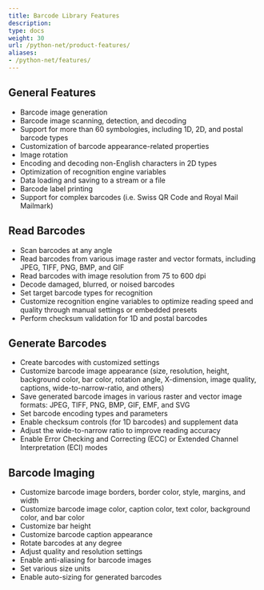 ```yaml
---
title: Barcode Library Features
description:
type: docs
weight: 30
url: /python-net/product-features/
aliases:
- /python-net/features/
---
```


## **General Features**
- Barcode image generation
- Barcode image scanning, detection, and decoding
- Support for more than 60 symbologies, including 1D, 2D, and postal barcode types
- Customization of barcode appearance-related properties
- Image rotation
- Encoding and decoding non-English characters in 2D types
- Optimization of recognition engine variables
- Data loading and saving to a stream or a file
- Barcode label printing
- Support for complex barcodes (i.e. Swiss QR Code and Royal Mail Mailmark) 

## **Read Barcodes**
- Scan barcodes at any angle
- Read barcodes from various image raster and vector formats, including JPEG, TIFF, PNG, BMP, and GIF
- Read barcodes with image resolution from 75 to 600 dpi
- Decode damaged, blurred, or noised barcodes
- Set target barcode types for recognition
- Customize recognition engine variables to optimize reading speed and quality through manual settings or embedded presets
- Perform checksum validation for 1D and postal barcodes

## **Generate Barcodes**
- Create barcodes with customized settings
- Customize barcode image appearance (size, resolution, height, background color, bar color, rotation angle, X-dimension, image quality, captions, wide-to-narrow-ratio, and others)
- Save generated barcode images in various raster and vector image formats: JPEG, TIFF, PNG, BMP, GIF, EMF, and SVG 
- Set barcode encoding types and parameters
- Enable checksum controls (for 1D barcodes) and supplement data
- Adjust the wide-to-narrow ratio to improve reading accuracy
- Enable Error Checking and Correcting (ECC) or Extended Channel Interpretation (ECI) modes

## **Barcode Imaging**
- Customize barcode image borders, border color, style, margins, and width
- Customize barcode image color, caption color, text color, background color, and bar color
- Customize bar height
- Customize barcode caption appearance
- Rotate barcodes at any degree
- Adjust quality and resolution settings
- Enable anti-aliasing for barcode images
- Set various size units
- Enable auto-sizing for generated barcodes

